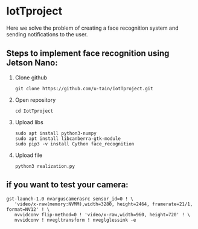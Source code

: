 # IotTproject
Here we solve the problem of creating a face recognition system and sending notifications to the user.
## Steps to implement face recognition using Jetson Nano:
1. Clone github
   ```
   git clone https://github.com/u-tain/IotTproject.git
   ```
2. Open repository 
   ```
   cd IotTproject
   ```
3. Upload libs
   ```
   sudo apt install python3-numpy
   sudo apt install libcanberra-gtk-module
   sudo pip3 -v install Cython face_recognition
   ```
4. Upload file
   ```
   python3 realization.py
   ```
## if you want to test your camera:
```
gst-launch-1.0 nvarguscamerasrc sensor_id=0 ! \
   'video/x-raw(memory:NVMM),width=3280, height=2464, framerate=21/1, format=NV12' ! \
   nvvidconv flip-method=0 ! 'video/x-raw,width=960, height=720' ! \
   nvvidconv ! nvegltransform ! nveglglessink -e
```
